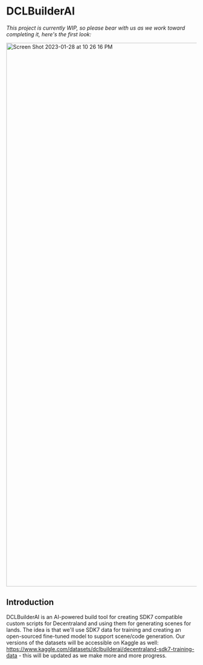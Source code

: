 # DCLBuilderAI

<i> This project is currently WIP, so please bear with us as we work toward completing it, here's the first look:</i>

<img width="1439" alt="Screen Shot 2023-01-28 at 10 26 16 PM" src="https://user-images.githubusercontent.com/56746236/215309100-347314da-a82a-4b11-ae35-633e3f1280a6.png">

## Introduction

DCLBuilderAI is an AI-powered build tool for creating SDK7 compatible custom scripts for Decentraland and using them for generating scenes for lands. The idea is that we'll use SDK7 data for training and creating an open-sourced fine-tuned model to support scene/code generation. Our versions of the datasets will be accessible on Kaggle as well: https://www.kaggle.com/datasets/dclbuilderai/decentraland-sdk7-training-data - this will be updated as we make more and more progress.

